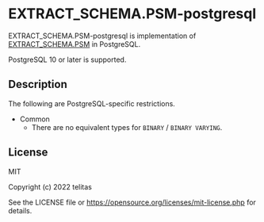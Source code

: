 # EXTRACT_SCHEMA.PSM-postgresql

EXTRACT_SCHEMA.PSM-postgresql is implementation of [EXTRACT_SCHEMA.PSM](https://github.com/telitas/EXTRACT_SCHEMA.PSM) in PostgreSQL.

PostgreSQL 10 or later is supported.

## Description

The following are PostgreSQL-specific restrictions.

- Common
    - There are no equivalent types for `BINARY` / `BINARY VARYING`.

## License

MIT

Copyright (c) 2022 telitas

See the LICENSE file or https://opensource.org/licenses/mit-license.php for details.
